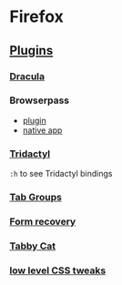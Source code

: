 # Firefox

## [Plugins](https://addons.mozilla.org/en-US/firefox/collections/5389223/idempotent-desktop/?page=1&collection_sort=-popularity)

### [Dracula](https://draculatheme.com/firefox)

### Browserpass

* [plugin](https://addons.mozilla.org/en-US/firefox/addon/browserpass-ce/)
* [native app](https://github.com/browserpass/browserpass-native)

### [Tridactyl](https://tridactyl.cmcaine.co.uk/betas/nonewtab/tridactyl_no_new_tab_beta-latest.xpi)

`:h` to see Tridactyl bindings

### [Tab Groups](https://addons.mozilla.org/en-US/firefox/addon/simple-tab-groups/?src=featured)

### [Form recovery](https://addons.mozilla.org/en-US/firefox/addon/form-history-control/)

### [Tabby Cat](https://addons.mozilla.org/en-US/firefox/addon/tabby-cat-friend/)

### [low level CSS tweaks](https://github.com/Timvde/UserChrome-Tweaks)

